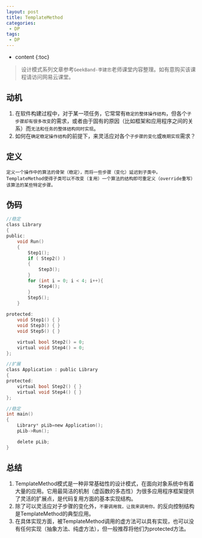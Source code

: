 ```yaml
---
layout: post
title: TemplateMethod
categories: 
 - DP
tags:
 - DP
---
```


* content
{:toc}

> 设计模式系列文章参考`GeekBand-李建忠`老师课堂内容整理。如有意购买该课程请访问网易云课堂。

## 动机

1. 在软件构建过程中，对于某一项任务，它常常有`稳定的整体操作结构`，但各个`子步骤却有很多改变`的需求，或者由于固有的原因（比如框架和应用程序之间的关系）而`无法和任务的整体结构同时实现`。
2. 如何在`确定稳定操作结构`的前提下，来灵活应对各个`子步骤的变化`或`晚期实现`需求？




## 定义

	定义一个操作中的算法的骨架（稳定），而将一些步骤（变化）延迟到子类中。TemplateMethod使得子类可以不改变（复用）一个算法的结构即可重定义（override重写）该算法的某些特定步骤。

## 伪码

```c
//稳定
class Library
{
public:
	void Run()
	{
		Step1();
		if ( Step2() ) 
		{
			Step3(); 
		}
		for (int i = 0; i < 4; i++){
			Step4();			
		}
		Step5();
	}
	
protected:
	void Step1() { }
	void Step3() { }
	void Step5() { }

	virtual bool Step2() = 0;
	virtual void Step4() = 0;
};

//扩展
class Application : public Library 
{
protected:
	virtual bool Step2() { }
	virtual void Step4() { }
};

//稳定
int main()
{
	Library* pLib=new Application();
	pLib->Run();

	delete pLib;
}
```

## 总结

1. TemplateMethod模式是一种非常基础性的设计模式，在面向对象系统中有着大量的应用。它用最简洁的机制（虚函数的多态性）为很多应用程序框架提供了灵活的扩展点，是代码复用方面的基本实现结构。
2. 除了可以灵活应对子步骤的变化外，`不要调用我，让我来调用你。`的反向控制结构是TemplateMethod的典型应用。
3. 在具体实现方面，被TemplateMethod调用的虚方法可以具有实现，也可以没有任何实现（抽象方法、纯虚方法），但一般推荐将他们为protected方法。

